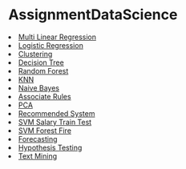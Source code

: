 # AssignmentDataScience
<ui>
  <li>
<a href="https://github.com/VidyaSurbhi/_Multi-Linear-Regression">Multi Linear Regression</a></li>
<li>  <a href="https://github.com/VidyaSurbhi/Logistic-Regression">Logistic Regression</a></li>
<li><a href="https://github.com/VidyaSurbhi/Clustering">Clustering</a></li>
<li><a href="https://github.com/VidyaSurbhi/Decision-Tree">Decision Tree</a></li>
<li><a href="https://github.com/VidyaSurbhi/Random-Forest">Random Forest</a></li>
<li><a href="https://github.com/VidyaSurbhi/KNN">KNN</a></li>
<li><a href="https://github.com/VidyaSurbhi/Naive-Bayes-Train-and-Test">Naive Bayes</a></li>
<li><a href="https://github.com/VidyaSurbhi/Association-Rules">Associate Rules</a></li>
<li><a href="https://github.com/VidyaSurbhi/PCA">PCA</a></li>
<li><a href="https://github.com/VidyaSurbhi/Recommendation-Book-System">Recommended System</a></li>
<li>  <a href="https://github.com/VidyaSurbhi/SVM-SalaryPred">SVM Salary Train Test</a></li>
<li>  <a href="https://github.com/VidyaSurbhi/SVM-ForestFire">SVM Forest Fire</a></li>
<li>  <a href="https://github.com/VidyaSurbhi/Forecasting">Forecasting</a></li>
<li><a href="https://github.com/VidyaSurbhi/Hypothesis-Testing">Hypothesis Testing</li>
<li><a href="https://github.com/VidyaSurbhi/Text-Mining">Text Mining </li></ui>
